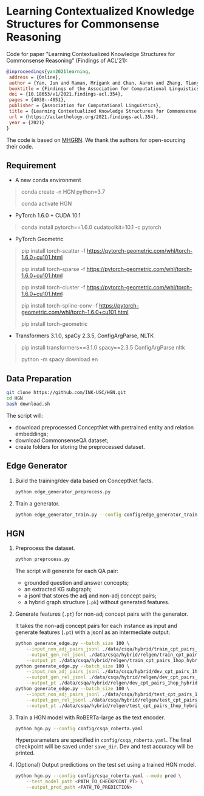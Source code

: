 # Learning Contextualized Knowledge Structures for Commonsense Reasoning

Code for paper "Learning Contextualized Knowledge Structures for Commonsense Reasoning" (Findings of ACL'21):

```bibtex
@inproceedings{yan2021learning,
 address = {Online},
 author = {Yan, Jun and Raman, Mrigank and Chan, Aaron and Zhang, Tianyu and Rossi, Ryan  and Zhao, Handong and Kim, Sungchul and Lipka, Nedim and Ren, Xiang},
 booktitle = {Findings of the Association for Computational Linguistics: ACL-IJCNLP 2021},
 doi = {10.18653/v1/2021.findings-acl.354},
 pages = {4038--4051},
 publisher = {Association for Computational Linguistics},
 title = {Learning Contextualized Knowledge Structures for Commonsense Reasoning},
 url = {https://aclanthology.org/2021.findings-acl.354},
 year = {2021}
}
```

The code is based on [MHGRN](https://github.com/INK-USC/MHGRN/). We thank the authors for open-sourcing their code.

## Requirement

- A new conda environment

> conda create -n HGN python=3.7
>
> conda activate HGN

- PyTorch 1.6.0 + CUDA 10.1

> conda install pytorch==1.6.0 cudatoolkit=10.1 -c pytorch

- PyTorch Geometric

> pip install torch-scatter -f https://pytorch-geometric.com/whl/torch-1.6.0+cu101.html
>
> pip install torch-sparse -f https://pytorch-geometric.com/whl/torch-1.6.0+cu101.html
>
> pip install torch-cluster -f https://pytorch-geometric.com/whl/torch-1.6.0+cu101.html
>
> pip install torch-spline-conv -f https://pytorch-geometric.com/whl/torch-1.6.0+cu101.html
>
> pip install torch-geometric

- Transformers 3.1.0, spaCy 2.3.5, ConfigArgParse, NLTK

> pip install transformers==3.1.0 spacy==2.3.5 ConfigArgParse nltk 
> 
> python -m spacy download en


## Data Preparation

```bash
git clone https://github.com/INK-USC/HGN.git
cd HGN
bash download.sh
```

The script will:
- download preprocessed ConceptNet with pretrained entity and relation embeddings;
- download CommonsenseQA dataset;
- create folders for storing the preprocessed dataset.

## Edge Generator

1. Build the training/dev data based on ConceptNet facts.

    ```bash
    python edge_generator_preprocess.py
    ```

2. Train a generator.

    ```bash
    python edge_generator_train.py --config config/edge_generator_train.yaml
    ```
   
## HGN

1. Preprocess the dataset.

    ```bash
    python preprocess.py
    ```
   
    The script will generate for each QA pair:
    - grounded question and answer concepts;
    - an extracted KG subgraph;
    - a jsonl that stores the adj and non-adj concept pairs;
    - a hybrid graph structure (`.pk`) without generated features.
  
2. Generate features (`.pt`) for non-adj concept pairs with the generator.

    It takes the non-adj concept pairs for each instance as input and generate features (`.pt`) with a jsonl as an intermediate output.

    ```bash
    python generate_edge.py --batch_size 100 \
        --input_non_adj_pairs_jsonl ./data/csqa/hybrid/train_cpt_pairs_1hop_hybrid.jsonl \
        --output_gen_rel_jsonl ./data/csqa/hybrid/relgen/train_cpt_pairs_1hop_hybrid.gen.jsonl \
        --output_pt ./data/csqa/hybrid/relgen/train_cpt_pairs_1hop_hybrid.jsonl.pt
    python generate_edge.py --batch_size 100 \
        --input_non_adj_pairs_jsonl ./data/csqa/hybrid/dev_cpt_pairs_1hop_hybrid.jsonl \
        --output_gen_rel_jsonl ./data/csqa/hybrid/relgen/dev_cpt_pairs_1hop_hybrid.gen.jsonl \
        --output_pt ./data/csqa/hybrid/relgen/dev_cpt_pairs_1hop_hybrid.jsonl.pt
    python generate_edge.py --batch_size 100 \
        --input_non_adj_pairs_jsonl ./data/csqa/hybrid/test_cpt_pairs_1hop_hybrid.jsonl \
        --output_gen_rel_jsonl ./data/csqa/hybrid/relgen/test_cpt_pairs_1hop_hybrid.gen.jsonl \
        --output_pt ./data/csqa/hybrid/relgen/test_cpt_pairs_1hop_hybrid.jsonl.pt
    ```

3. Train a HGN model with RoBERTa-large as the text encoder.

    ```bash
    python hgn.py --config config/csqa_roberta.yaml
    ```
    
    Hyperparameters are specified in `config/csqa_roberta.yaml`. The final checkpoint will be saved under `save_dir`. Dev and test accuracy will be printed.

4. (Optional) Output predictions on the test set using a trained HGN model.

    ```bash
    python hgn.py --config config/csqa_roberta.yaml --mode pred \
        --test_model_path <PATH_TO_CHECKPOINT_PT> \
        --output_pred_path <PATH_TO_PREDICTION>
    ```
